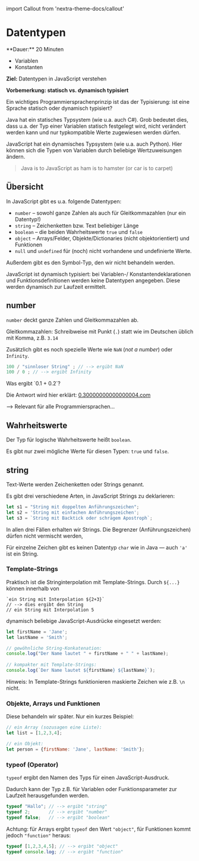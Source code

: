 import Callout from 'nextra-theme-docs/callout'

# Datentypen

<Callout>
  **Dauer:** 20 Minuten

  - Variablen
  - Konstanten

  **Ziel:** Datentypen in JavaScript verstehen
</Callout>


**Vorbemerkung: statisch vs. dynamisch typisiert**

Ein wichtiges Programmiersprachenprinzip ist das der 
Typisierung: ist eine Sprache statisch oder dynamisch typisiert?

Java hat ein statisches Typsystem (wie u.a. auch C#). Grob 
bedeutet dies, dass u.a. der Typ einer Variablen statisch 
festgelegt wird, nicht verändert werden kann und nur 
typkompatible Werte zugewiesen werden dürfen.

JavaScript hat ein dynamisches Typsystem (wie u.a. auch Python). 
Hier können sich die Typen von Variablen durch beliebige 
Wertzuweisungen ändern.

> Java is to JavaScript as ham is to hamster (or car is to carpet)

## Übersicht

 In JavaScript gibt es u.a. folgende Datentypen:

- `number` – sowohl ganze Zahlen als auch für Gleitkommazahlen (nur ein Datentyp!)
- `string` – Zeichenketten bzw. Text beliebiger Länge
- `boolean` – die beiden Wahrheitswerte `true` und `false`
- `object` – Arrays/Felder, Objekte/Dictionaries (nicht objektorientiert) und Funktionen
- `null` und `undefined` für (noch) nicht vorhandene und undefinierte Werte.

Außerdem gibt es den Symbol-Typ, den wir nicht behandeln werden.

JavaScript ist dynamisch typisiert: bei Variablen-/
Konstantendeklarationen und Funktionsdefinitionen werden keine
Datentypen angegeben. Diese werden dynamisch zur Laufzeit 
ermittelt. 

## number

`number` deckt ganze Zahlen und Gleitkommazahlen ab.

Gleitkommazahlen: Schreibweise mit Punkt (`.`) statt wie im Deutschen üblich mit Komma, z.B. `3.14`

Zusätzlich gibt es noch spezielle Werte wie `NaN` (_not a number_)
oder `Infinity`.

```js
100 / "sinnloser String" ; // --> ergibt NaN
100 / 0 ; // --> ergibt Infinity
```

<Callout type="warning">
Was ergibt `0.1 + 0.2`?

Die Antwort wird hier erklärt: 
[0.30000000000000004.com](https://0.30000000000000004.com/)

&xrarr; Relevant für alle Programmiersprachen…
</Callout>

## Wahrheitswerte

Der Typ für logische Wahrheitswerte heißt `boolean`.

Es gibt nur zwei mögliche Werte für diesen Typen:
`true` und `false`. 

## string 

Text-Werte werden Zeichenketten oder Strings genannt.

Es gibt drei verschiedene Arten, in JavaScript Strings zu deklarieren:

```js
let s1 = "String mit doppelten Anführungszeichen";
let s2 = 'String mit einfachen Anführungszeichen';
let s3 = `String mit Backtick oder schrägem Apostroph`;
```

In allen drei Fällen erhalten wir Strings. Die Begrenzer (Anführungszeichen) dürfen nicht vermischt werden,

Für einzelne Zeichen gibt es keinen Datentyp `char` wie in Java —
auch `'a'` ist ein String. 

### Template-Strings

Praktisch ist die Stringinterpolation mit Template-Strings.
Durch `${...}` können innerhalb von   

```
`ein String mit Interpolation ${2+3}`
// --> dies ergibt den String
// ein String mit Interpolation 5
```

dynamisch beliebige JavaScript-Ausdrücke eingesetzt werden:

```js	
let firstName = 'Jane';
let lastName = 'Smith';

// gewöhnliche String-Konkatenation:	
console.log("Der Name lautet " + firstName + " " + lastName);
	
// kompakter mit Template-Strings:	
console.log(`Der Name lautet ${firstName} ${lastName}`);
```

Hinweis: In Template-Strings funktionieren maskierte Zeichen wie z.B. `\n` nicht.

### Objekte, Arrays und Funktionen

Diese behandeln wir später. Nur ein kurzes Beispiel:

```js
// ein Array (sozusagen eine Liste):
let list = [1,2,3,4]; 

// ein Objekt:
let person = {firstName: 'Jane', lastName: 'Smith'}; 
```

### typeof (Operator)

`typeof` ergibt den Namen des Typs für einen JavaScript-Ausdruck.

Dadurch kann der Typ z.B. für Variablen oder Funktionsparameter 
zur Laufzeit herausgefunden werden.

```js
typeof "Hallo"; // --> ergibt "string"
typeof 2;       // --> ergibt "number"
typeof false;   // --> ergibt "boolean"
``` 

Achtung: für Arrays ergibt `typeof` den Wert `"object"`, für 
Funktionen kommt jedoch `"function"` heraus:

```js
typeof [1,2,3,4,5]; // --> ergibt "object"
typeof console.log; // --> ergibt "function"
```
